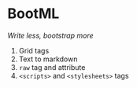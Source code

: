 # BootML
*Write less, bootstrap more*

1. Grid tags
2. Text to markdown
3. `raw` tag and attribute
4. `<scripts>` and `<stylesheets>` tags
